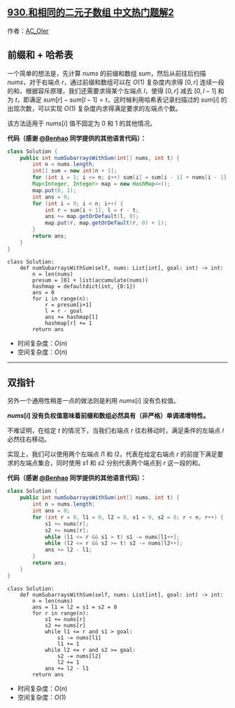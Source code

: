 ## [930.和相同的二元子数组 中文热门题解2](https://leetcode.cn/problems/binary-subarrays-with-sum/solutions/100000/gong-shui-san-xie-yi-ti-shuang-jie-qian-hfoc0)

作者：[AC_OIer](https://leetcode.cn/u/AC_OIer)
## 前缀和 + 哈希表

一个简单的想法是，先计算 $nums$ 的前缀和数组 $sum$，然后从前往后扫描 $nums$，对于右端点 $r$，通过前缀和数组可以在 $O(1)$ 复杂度内求得 $[0, r]$ 连续一段的和，根据容斥原理，我们还需要求得某个左端点 $l$，使得 $[0, r]$ 减去 $[0, l - 1]$ 和为 $t$，即满足 $sum[r] - sum[l - 1] = t$，这时候利用哈希表记录扫描过的 $sum[i]$ 的出现次数，可以实现 $O(1)$ 复杂度内求得满足要求的左端点个数。

该方法适用于 $nums[i]$ 值不固定为 $0$ 和 $1$ 的其他情况。

**代码（感谢 [@Benhao](/u/qubenhao/) 同学提供的其他语言代码）：**
```Java []
class Solution {
    public int numSubarraysWithSum(int[] nums, int t) {
        int n = nums.length;
        int[] sum = new int[n + 1];
        for (int i = 1; i <= n; i++) sum[i] = sum[i - 1] + nums[i - 1];
        Map<Integer, Integer> map = new HashMap<>();
        map.put(0, 1);
        int ans = 0;
        for (int i = 0; i < n; i++) {
            int r = sum[i + 1], l = r - t;
            ans += map.getOrDefault(l, 0);
            map.put(r, map.getOrDefault(r, 0) + 1);
        }
        return ans;
    }
}
```
```Python3 []
class Solution:
    def numSubarraysWithSum(self, nums: List[int], goal: int) -> int:
        n = len(nums)
        presum = [0] + list(accumulate(nums))
        hashmap = defaultdict(int, {0:1})
        ans = 0
        for i in range(n):
            r = presum[i+1]
            l = r - goal
            ans += hashmap[l]
            hashmap[r] += 1
        return ans
```
* 时间复杂度：$O(n)$
* 空间复杂度：$O(n)$

---

## 双指针

另外一个通用性稍差一点的做法则是利用 $nums[i]$ 没有负权值。

**$nums[i]$ 没有负权值意味着前缀和数组必然具有（非严格）单调递增特性。**

不难证明，在给定 $t$ 的情况下，当我们右端点 $r$ 往右移动时，满足条件的左端点 $l$ 必然往右移动。

实现上，我们可以使用两个左端点 $l1$ 和 $l2$，代表在给定右端点 $r$ 的前提下满足要求的左端点集合，同时使用 $s1$ 和 $s2$ 分别代表两个端点到 $r$ 这一段的和。

**代码（感谢 [@Benhao](/u/qubenhao/) 同学提供的其他语言代码）：**
```Java []
class Solution {
    public int numSubarraysWithSum(int[] nums, int t) {
        int n = nums.length;
        int ans = 0;
        for (int r = 0, l1 = 0, l2 = 0, s1 = 0, s2 = 0; r < n; r++) {
            s1 += nums[r];
            s2 += nums[r];
            while (l1 <= r && s1 > t) s1 -= nums[l1++];
            while (l2 <= r && s2 >= t) s2 -= nums[l2++];
            ans += l2 - l1;
        }
        return ans;
    }
}
```
```Python3 []
class Solution:
    def numSubarraysWithSum(self, nums: List[int], goal: int) -> int:
        n = len(nums)
        ans = l1 = l2 = s1 = s2 = 0
        for r in range(n):
            s1 += nums[r]
            s2 += nums[r]
            while l1 <= r and s1 > goal:
                s1 -= nums[l1]
                l1 += 1
            while l2 <= r and s2 >= goal:
                s2 -= nums[l2]
                l2 += 1
            ans += l2 - l1
        return ans
```
* 时间复杂度：$O(n)$
* 空间复杂度：$O(1)$